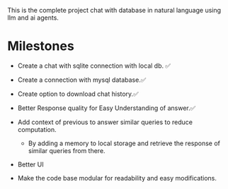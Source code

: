 This is the complete project chat with database in natural language using llm and ai agents.


# Milestones
- Create a chat with sqlite connection with local db. ✅
- Create a connection with mysql database.✅
- Create option to download chat history.✅
- Better Response quality for Easy Understanding of answer.✅
- Add context of previous to answer similar queries to reduce computation.
    - By adding a memory to local storage and retrieve the response of similar queries from there.

- Better UI
- Make the code base modular for readability and easy modifications.
